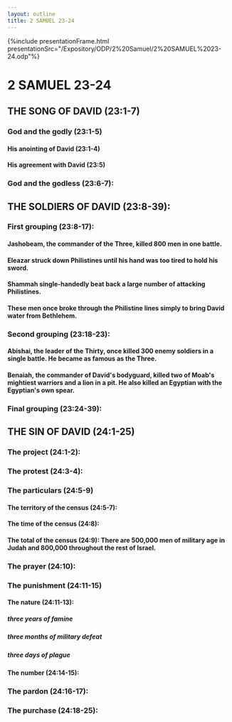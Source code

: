 ```yaml
---
layout: outline
title: 2 SAMUEL 23-24
---
```

{%include presentationFrame.html presentationSrc="/Expository/ODP/2%20Samuel/2%20SAMUEL%2023-24.odp"%}

# 2 SAMUEL 23-24
## THE SONG OF DAVID (23:1-7) 
###  God and the godly (23:1-5) 
####  His anointing of David (23:1-4) 
####  His agreement with David (23:5) 
###  God and the godless (23:6-7): 
## THE SOLDIERS OF DAVID (23:8-39): 
###  First grouping (23:8-17): 
####  Jashobeam, the commander of the Three, killed 800 men in one battle. 
####  Eleazar struck down Philistines until his hand was too tired to hold his sword. 
####  Shammah single-handedly beat back a large number of attacking Philistines. 
####  These men once broke through the Philistine lines simply to bring David water from Bethlehem. 
###  Second grouping (23:18-23): 
####  Abishai, the leader of the Thirty, once killed 300 enemy soldiers in a single battle. He became as famous as the Three. 
####  Benaiah, the commander of David\'s bodyguard, killed two of Moab\'s mightiest warriors and a lion in a pit. He also killed an Egyptian with the Egyptian\'s own spear. 
###  Final grouping (23:24-39): 
## THE SIN OF DAVID (24:1-25) 
###  The project (24:1-2): 
###  The protest (24:3-4): 
###  The particulars (24:5-9) 
####  The territory of the census (24:5-7): 
####  The time of the census (24:8):
####  The total of the census (24:9): There are 500,000 men of military age in Judah and 800,000 throughout the rest of Israel. 
###  The prayer (24:10): 
###  The punishment (24:11-15) 
####  The nature (24:11-13):
#####  three years of famine 
#####  three months of military defeat 
#####  three days of plague 
####  The number (24:14-15):
###  The pardon (24:16-17): 
###  The purchase (24:18-25): 
